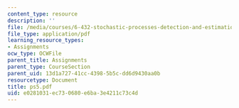 ```yaml
---
content_type: resource
description: ''
file: /media/courses/6-432-stochastic-processes-detection-and-estimation-spring-2004/e0281031ec730680e6ba3e4211c73c4d_ps5.pdf
file_type: application/pdf
learning_resource_types:
- Assignments
ocw_type: OCWFile
parent_title: Assignments
parent_type: CourseSection
parent_uid: 13d1a727-41cc-4398-5b5c-dd6d9430aa0b
resourcetype: Document
title: ps5.pdf
uid: e0281031-ec73-0680-e6ba-3e4211c73c4d
---
```

